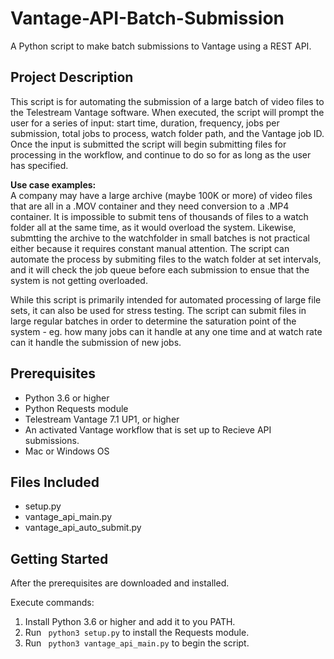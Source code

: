 # Vantage-API-Batch-Submission

A Python script to make batch submissions to Vantage using a REST API. 


## Project Description 

This script is for automating the submission of a large batch of video files to the Telestream Vantage software. When executed, the script will prompt the user for a series of input: start time, duration, frequency, jobs per submission, total jobs to process, watch folder path, and
the Vantage job ID. Once the input is submitted the script will begin
submitting files for processing in the workflow, and continue to
do so for as long as the user has specified. 

**Use case examples:** <br>
A company may have a large archive (maybe 100K or more) of video files that are all in a .MOV container and they need conversion to a .MP4 container. It is impossible to submit tens of thousands of files to a watch folder all at the same time, as it would overload the system. Likewise, submtting the archive to the watchfolder in small batches is not practical either because it requires constant manual attention. The script can automate the process  by submiting files to the watch folder at set intervals, and it will check the job queue before each submission to ensue that the system is not getting overloaded. 

While this script is primarily intended for automated processing of large file sets, it can also be used for stress testing. The script can submit files in large regular batches in order to determine the saturation point of the system - eg. how many jobs can it handle at any one time and at watch rate can it handle the submission of new jobs. 


## Prerequisites 

* Python 3.6 or higher
* Python Requests module
* Telestream Vantage 7.1 UP1, or higher
* An activated Vantage workflow that is set up to Recieve API submissions. 
* Mac or Windows OS


## Files Included

* setup.py
* vantage\_api\_main.py
* vantage\_api\_auto_submit.py


## Getting Started

After the prerequisites are downloaded and installed. 

Execute commands: 

1. Install Python 3.6 or higher and add it to you PATH.
2. Run ` python3 setup.py` to install the Requests module. 
3. Run ` python3 vantage_api_main.py` to begin the script.  
